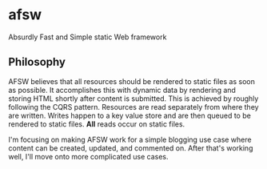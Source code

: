 # afsw
Absurdly Fast and Simple static Web framework

## Philosophy
AFSW believes that all resources should be rendered to static files as soon as possible. It accomplishes this with dynamic data by rendering and storing HTML shortly after content is submitted. This is achieved by roughly following the CQRS pattern. Resources are read separately from where they are written. Writes happen to a key value store and are then queued to be rendered to static files. **All** reads occur on static files.

I'm focusing on making AFSW work for a simple blogging use case where content can be created, updated, and commented on. After that's working well, I'll move onto more complicated use cases.
